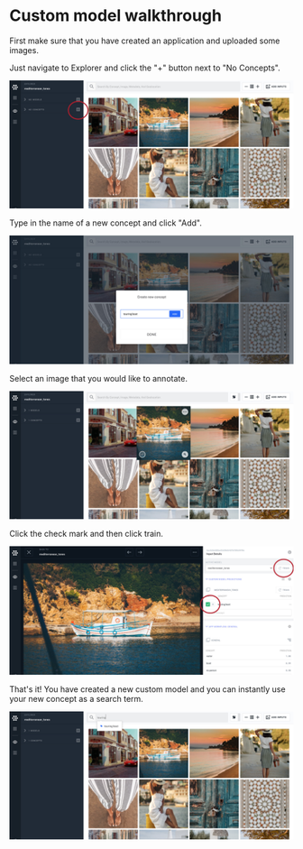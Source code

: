 # Custom model walkthrough

First make sure that you have created an application and uploaded some images.

Just navigate to Explorer and click the "+" button next to "No Concepts".

![](../../.gitbook/assets/plus_button%20%281%29%20%281%29.jpg)

Type in the name of a new concept and click "Add".

![](../../.gitbook/assets/create_concpet%20%281%29.jpg)

Select an image that you would like to annotate.

![](../../.gitbook/assets/select_image%20%281%29.jpg)

Click the check mark and then click train.

![](../../.gitbook/assets/label_and_train%20%281%29.jpg)

That's it! You have created a new custom model and you can instantly use your new concept as a search term.

![](../../.gitbook/assets/ready%20to%20search%20%282%29%20%282%29%20%282%29%20%282%29%20%282%29%20%282%29.jpg)

